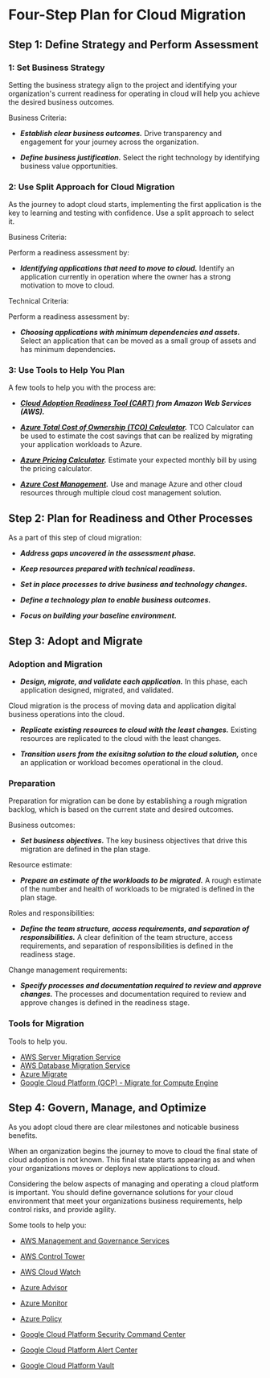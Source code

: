 # Four-Step Plan for Cloud Migration

## Step 1: Define Strategy and Perform Assessment 

### 1: Set Business Strategy

Setting the business strategy align to the project and identifying your organization's current readiness for operating in cloud will help you achieve the desired business outcomes. 

Business Criteria:

- ***Establish clear business outcomes.*** Drive transparency and engagement for your journey across the organization.

- ***Define business justification.*** Select the right technology by identifying business value opportunities. 

### 2: Use Split Approach for Cloud Migration

As the journey to adopt cloud starts, implementing the first application is the key to learning and testing with confidence. Use a split approach to select it. 

Business Criteria:

Perform a readiness assessment by:

- ***Identifying applications that need to move to cloud.*** Identify an application currently in operation where the owner has a strong motivation to move to cloud.

Technical Criteria:

Perform a readiness assessment by:

- ***Choosing applications with minimum dependencies and assets.*** Select an application that can be moved as a small group of assets and has minimum dependencies. 

### 3: Use Tools to Help You Plan

A few tools to help you with the process are:

- ***[Cloud Adoption Readiness Tool (CART)](https://cloudreadiness.amazonaws.com/#/cart) from Amazon Web Services (AWS).*** 

- ***[Azure Total Cost of Ownership (TCO) Calculator](https://azure.microsoft.com/en-us/pricing/tco/calculator/).*** TCO Calculator can be used to estimate the cost savings that can be realized by migrating your application workloads to Azure. 

- ***[Azure Pricing Calculator](https://azure.microsoft.com/en-us/pricing/calculator).*** Estimate your expected monthly bill by using the pricing calculator. 

- ***[Azure Cost Management](https://azure.microsoft.com/en-us/services/cost-management/).*** Use and manage Azure and other cloud resources through multiple cloud cost management solution. 

## Step 2: Plan for Readiness and Other Processes 

As a part of this step of cloud migration:

- ***Address gaps uncovered in the assessment phase.*** 

- ***Keep resources prepared with technical readiness.***

- ***Set in place processes to drive business and technology changes.***

- ***Define a technology plan to enable business outcomes.***

- ***Focus on building your baseline environment.***

## Step 3: Adopt and Migrate 

### Adoption and Migration

- ***Design, migrate, and validate each application.*** In this phase, each application designed, migrated, and validated.

Cloud migration is the process of moving data and application digital business operations into the cloud. 

- ***Replicate existing resources to cloud with the least changes.*** Existing resources are replicated to the cloud with the least changes. 

- ***Transition users from the exisitng solution to the cloud solution,*** once an application or workload becomes operational in the cloud.

### Preparation

Preparation for migration can be done by establishing a rough migration backlog, which is based on the current state and desired outcomes. 

Business outcomes:

- ***Set business objectives.*** The key business objectives that drive this migration are defined in the plan stage.

Resource estimate:

- ***Prepare an estimate of the workloads to be migrated.*** A rough estimate of the number and health of workloads to be migrated is defined in the plan stage.

Roles and responsibilities:

- ***Define the team structure, access requirements, and separation of responsibilities.*** A clear definition of the team structure, access requirements, and separation of responsibilities is defined in the readiness stage. 

Change management requirements:

- ***Specify processes and documentation required to review and approve changes.*** The processes and documentation required to review and approve changes is defined in the readiness stage.

### Tools for Migration

Tools to help you.

- [AWS Server Migration Service](https://aws.amazon.com/server-migration-service/)
- [AWS Database Migration Service](https://aws.amazon.com/aws/databases)
- [Azure Migrate](https://azure.microsoft.com/microsoft_azure/migrate)
- [Google Cloud Platform (GCP) - Migrate for Compute Engine](https://cloud.google.com/migrate/compute-engine)


## Step 4: Govern, Manage, and Optimize

As you adopt cloud there are clear milestones and noticable business benefits.

When an organization begins the journey to move to cloud the final state of cloud adoption is not known. This final state starts appearing as and when your organizations moves or deploys new applications to cloud. 

Considering the below aspects of managing and operating a cloud platform is important. You should define governance solutions for your cloud environment that meet your organizations business requirements, help control risks, and provide agility. 

Some tools to help you:

- [AWS Management and Governance Services](https://aws.amazon.com/products/management-and-governance/)

- [AWS Control Tower](https://aws.amazon.com/controltower/)

- [AWS Cloud Watch](https://aws.amazon.com/cloudwatch/)

- [Azure Advisor](https://azure.microsoft.com/en-us/services/advisor/)

- [Azure Monitor](https://azure.microsoft.com/en-us/services/monitor/)

- [Azure Policy](https://azure.microsoft.com/en-us/services/azure-policy/)

- [Google Cloud Platform Security Command Center](https://cloud.google.com/security-command-center)

- [Google Cloud Platform Alert Center](https://support.google.com/a/answer/9105393)

- [Google Cloud Platform Vault](https://support.google.com/vault/answer/2462365?hl=en)
